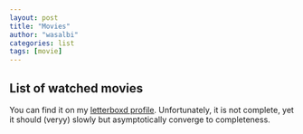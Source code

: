 ```yaml
---
layout: post
title: "Movies"
author: "wasalbi"
categories: list
tags: [movie]
---
```


## List of watched movies

You can find it on my [letterboxd profile](https://letterboxd.com/wasalbi/). Unfortunately, it is not complete, yet it should (veryy) slowly but asymptotically converge to completeness.
